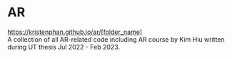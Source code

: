 # AR
https://kristenphan.github.io/ar/[folder_name]
<br>
A collection of all AR-related code including AR course by Kim Hiu written during UT thesis Jul 2022 - Feb 2023.
